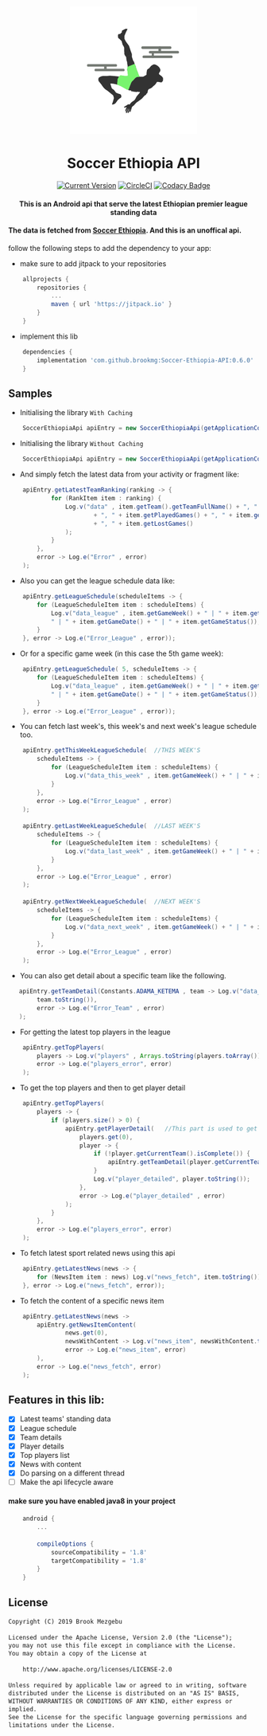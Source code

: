 <p align="center">
	<img src="https://github.com/brookmg/Soccer-Ethiopia-API/blob/master/soccer_ethiopia_api.png?raw=true" alt="Soccer Ethiopia" /><br>
	<h1 align="center"> Soccer Ethiopia API </h1>
	<p align="center">
		<a href="https://jitpack.io/#brookmg/Soccer-Ethiopia-API"><img src="https://jitpack.io/v/brookmg/Soccer-Ethiopia-API.svg" alt="Current Version" /></a>
		<a href="https://circleci.com/gh/brookmg/Soccer-Ethiopia-API/tree/master"><img src="https://circleci.com/gh/brookmg/Soccer-Ethiopia-API/tree/master.svg?style=svg" alt="CircleCI" /></a>
		<a href="https://app.codacy.com/app/brookmg/Soccer-Ethiopia-API?utm_source=github.com&utm_medium=referral&utm_content=brookmg/Soccer-Ethiopia-API&utm_campaign=Badge_Grade_Dashboard"><img src="https://api.codacy.com/project/badge/Grade/9a865b7dc8124bed9d1476e6ed331a2a" alt="Codacy Badge" /></a></p><h4 align="center"> This is an Android api that serve the latest Ethiopian premier league standing data </h4></p>

#### The data is fetched from [Soccer Ethiopia](http://soccerethiopia.net). And this is an unoffical api.

follow the following steps to add the dependency to your app:

* make sure to add jitpack to your repositories

```gradle 
    allprojects {
        repositories {
            ...
            maven { url 'https://jitpack.io' }
        }
    }
```

* implement this lib

```gradle 
    dependencies {
        implementation 'com.github.brookmg:Soccer-Ethiopia-API:0.6.0'
    }
```

Samples
-------

* Initialising the library `With Caching`
```java
    SoccerEthiopiaApi apiEntry = new SoccerEthiopiaApi(getApplicationContext()); //recommended to use application context
```

* Initialising the library `Without Caching`
```java
    SoccerEthiopiaApi apiEntry = new SoccerEthiopiaApi(getApplicationContext(), false); //recommended to use application context
```

* And simply fetch the latest data from your activity or fragment like:
```java
    apiEntry.getLatestTeamRanking(ranking -> {
            for (RankItem item : ranking) {
                Log.v("data" , item.getTeam().getTeamFullName() + ", " + item.getTeam().getTeamLogo() + ", " + item.getRank()
                        + ", " + item.getPlayedGames() + ", " + item.getWonGames() + ", " + item.getDrawGames() 
                        + ", " + item.getLostGames()
                );
            }
        }, 
        error -> Log.e("Error" , error)
    );
```

* Also you can get the league schedule data like:
```java
    apiEntry.getLeagueSchedule(scheduleItems -> {
        for (LeagueScheduleItem item : scheduleItems) {
            Log.v("data_league" , item.getGameWeek() + " | " + item.getGameDetail() + 
            " | " + item.getGameDate() + " | " + item.getGameStatus());
        }
    }, error -> Log.e("Error_League" , error));
```

* Or for a specific game week (in this case the 5th game week):
```java
    apiEntry.getLeagueSchedule( 5, scheduleItems -> {
        for (LeagueScheduleItem item : scheduleItems) {
            Log.v("data_league" , item.getGameWeek() + " | " + item.getGameDetail() + 
            " | " + item.getGameDate() + " | " + item.getGameStatus());
        }
    }, error -> Log.e("Error_League" , error));
```

* You can fetch last week's, this week's and next week's league schedule too.
```java
    apiEntry.getThisWeekLeagueSchedule(  //THIS WEEK'S
        scheduleItems -> {
            for (LeagueScheduleItem item : scheduleItems) {
                Log.v("data_this_week" , item.getGameWeek() + " | " + item.getGameDetail() + " | " + item.getGameDate() + " | " + item.getGameStatus());
            }
        },
        error -> Log.e("Error_League" , error)
    );

    apiEntry.getLastWeekLeagueSchedule(  //LAST WEEK'S
        scheduleItems -> {
            for (LeagueScheduleItem item : scheduleItems) {
                Log.v("data_last_week" , item.getGameWeek() + " | " + item.getGameDetail() + " | " + item.getGameDate() + " | " + item.getGameStatus());
            }
        },
        error -> Log.e("Error_League" , error)
    );

    apiEntry.getNextWeekLeagueSchedule(  //NEXT WEEK'S
        scheduleItems -> {
            for (LeagueScheduleItem item : scheduleItems) {
                Log.v("data_next_week" , item.getGameWeek() + " | " + item.getGameDetail() + " | " + item.getGameDate() + " | " + item.getGameStatus());
            }
        },
        error -> Log.e("Error_League" , error)
    );
```

* You can also get detail about a specific team like the following.
```java
   apiEntry.getTeamDetail(Constants.ADAMA_KETEMA , team -> Log.v("data_team_detail" ,
        team.toString()),
        error -> Log.e("Error_Team" , error)
   );
```

* For getting the latest top players in the league
```java
    apiEntry.getTopPlayers(
        players -> Log.v("players" , Arrays.toString(players.toArray())),
        error -> Log.e("players_error", error)
    );
```

* To get the top players and then to get player detail
```java
    apiEntry.getTopPlayers(
        players -> {
            if (players.size() > 0) {
                apiEntry.getPlayerDetail(	//This part is used to get the player's detail
                    players.get(0),
                    player -> {
                        if (!player.getCurrentTeam().isComplete()) {
                            apiEntry.getTeamDetail(player.getCurrentTeam(), player::setCurrentTeam, error -> {});
                        }
                        Log.v("player_detailed", player.toString());
                    },
                    error -> Log.e("player_detailed" , error)
                );
            }
        },
        error -> Log.e("players_error", error)
    );
``` 

* To fetch latest sport related news using this api
```java
    apiEntry.getLatestNews(news -> {
        for (NewsItem item : news) Log.v("news_fetch", item.toString());
    }, error -> Log.e("news_fetch", error));
```

* To fetch the content of a specific news item
```java
    apiEntry.getLatestNews(news -> 
        apiEntry.getNewsItemContent(
                news.get(0),
                newsWithContent -> Log.v("news_item", newsWithContent.toString()),
                error -> Log.e("news_item", error)
        ),
        error -> Log.e("news_fetch", error)
    );
```

## Features in this lib:
- [x] Latest teams' standing data
- [x] League schedule
- [x] Team details
- [x] Player details
- [x] Top players list
- [x] News with content
- [x] Do parsing on a different thread
- [ ] Make the api lifecycle aware

#### make sure you have enabled java8 in your project
 
```gradle
    android {
        ...
        
        compileOptions {
            sourceCompatibility = '1.8'
            targetCompatibility = '1.8'
        }
    }
```

## License

```
Copyright (C) 2019 Brook Mezgebu

Licensed under the Apache License, Version 2.0 (the "License");
you may not use this file except in compliance with the License.
You may obtain a copy of the License at

	http://www.apache.org/licenses/LICENSE-2.0

Unless required by applicable law or agreed to in writing, software
distributed under the License is distributed on an "AS IS" BASIS,
WITHOUT WARRANTIES OR CONDITIONS OF ANY KIND, either express or implied.
See the License for the specific language governing permissions and
limitations under the License.
```
